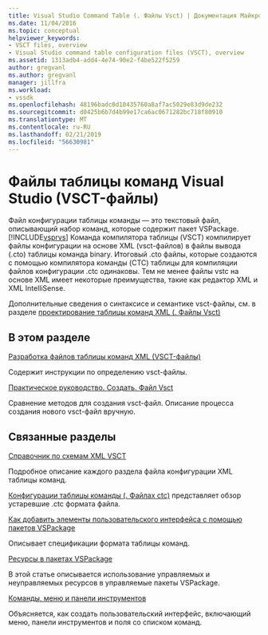 ```yaml
---
title: Visual Studio Command Table (. Файлы Vsct) | Документация Майкрософт
ms.date: 11/04/2016
ms.topic: conceptual
helpviewer_keywords:
- VSCT files, overview
- Visual Studio command table configuration files (VSCT), overview
ms.assetid: 1313adb4-add4-4e74-90e2-f4be522f5259
author: gregvanl
ms.author: gregvanl
manager: jillfra
ms.workload:
- vssdk
ms.openlocfilehash: 48196badc0d10435760a8af7ac5029e83d9de232
ms.sourcegitcommit: d0425b6b7d4b99e17ca6ac0671282bc718f80910
ms.translationtype: MT
ms.contentlocale: ru-RU
ms.lasthandoff: 02/21/2019
ms.locfileid: "56630981"
---
```

# <a name="visual-studio-command-table-vsct-files"></a>Файлы таблицы команд Visual Studio (VSCT-файлы)
Файл конфигурации таблицы команды — это текстовый файл, описывающий набор команд, которые содержит пакет VSPackage. [!INCLUDE[vsprvs](../../code-quality/includes/vsprvs_md.md)] Команда компилятора таблицы (VSCT) компилирует файлы конфигурации на основе XML (vsct-файлов) в файлы вывода (.cto) таблицы команда binary. Итоговый .cto файлы, которые создаются с помощью компилятора команды (CTC) таблицы для компиляции файлов конфигурации .ctc одинаковы. Тем не менее файлы vstc на основе XML имеет некоторые преимущества, такие как редактор XML и XML IntelliSense.

 Дополнительные сведения о синтаксисе и семантике vsct-файлы, см. в разделе [проектирование таблицы команд XML (. Файлы Vsct)](../../extensibility/internals/designing-xml-command-table-dot-vsct-files.md)

## <a name="in-this-section"></a>В этом разделе
 [Разработка файлов таблицы команд XML (VSCT-файлы)](../../extensibility/internals/designing-xml-command-table-dot-vsct-files.md)

 Содержит инструкции по определению vsct-файлы.

 [Практическое руководство. Создать. Файл Vsct](../../extensibility/internals/how-to-create-a-dot-vsct-file.md)

 Сравнение методов для создания vsct-файл. Описание процесса создания нового vsct-файл вручную.

## <a name="related-sections"></a>Связанные разделы
 [Справочник по схемам XML VSCT](../../extensibility/vsct-xml-schema-reference.md)

 Подробное описание каждого раздела файла конфигурации XML таблицы команд.

 [Конфигурации таблицы команды (. Файлах ctc)](https://msdn.microsoft.com/library/3413dda1-f372-4669-bcf0-c64d3463842c) представляет обзор устаревшие .ctc формата файла.

 [Как добавить элементы пользовательского интерфейса с помощью пакетов VSPackage](../../extensibility/internals/how-vspackages-add-user-interface-elements.md)

 Описывает спецификации формата таблицы команд.

 [Ресурсы в пакетах VSPackage](../../extensibility/internals/resources-in-vspackages.md)

 В этой статье описывается использование управляемых и неуправляемых ресурсов в управляемые пакеты VSPackage.

 [Команды, меню и панели инструментов](../../extensibility/internals/commands-menus-and-toolbars.md)

 Объясняется, как создать пользовательский интерфейс, включающий меню, панели инструментов и поля со списком команд.